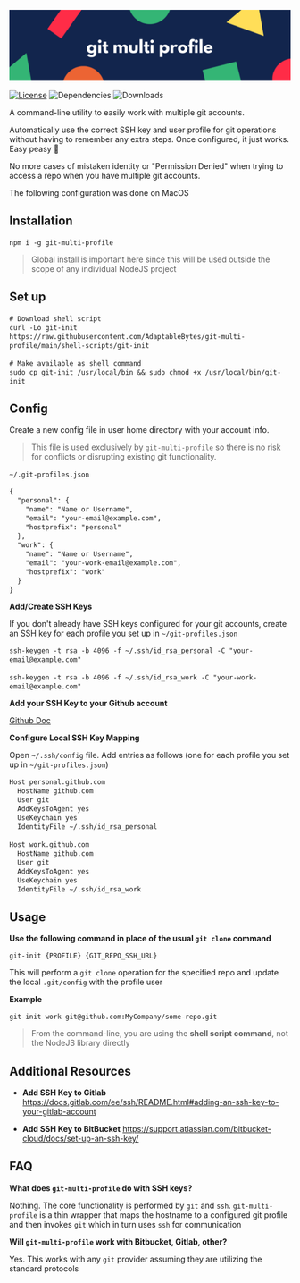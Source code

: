 <p align="center"><img src="https://raw.githubusercontent.com/AdaptableBytes/git-multi-profile/main/media/banner.png" alt="git multi profile banner"></p>

  [![License](https://img.shields.io/badge/license-MIT-blue.svg?style=for-the-badge)](https://opensource.org/licenses/MIT) ![Dependencies](https://img.shields.io/librariesio/release/npm/git-multi-profile?style=for-the-badge) ![Downloads](https://img.shields.io/npm/dw/git-multi-profile?style=for-the-badge&color=a8d4da)

A command-line utility to easily work with multiple git accounts.

Automatically use the correct SSH key and user profile for git operations without having to remember any extra steps. Once configured, it just works. Easy peasy 🍋

No more cases of mistaken identity or "Permission Denied" when trying to access a repo when you have multiple git accounts.

The following configuration was done on MacOS

Installation
-----------------
```shell
npm i -g git-multi-profile
```

> Global install is important here since this will be used outside the scope of any individual NodeJS project

Set up
-----------------
```shell
# Download shell script
curl -Lo git-init https://raw.githubusercontent.com/AdaptableBytes/git-multi-profile/main/shell-scripts/git-init

# Make available as shell command
sudo cp git-init /usr/local/bin && sudo chmod +x /usr/local/bin/git-init
```

Config
-----------------
Create a new config file in user home directory with your account info. 

> This file is used exclusively by `git-multi-profile` so there is no risk for conflicts or disrupting existing git functionality.

`~/.git-profiles.json`
```
{
  "personal": {
    "name": "Name or Username",
    "email": "your-email@example.com",
    "hostprefix": "personal"
  },
  "work": {
    "name": "Name or Username",
    "email": "your-work-email@example.com",
    "hostprefix": "work"
  }  
}
```

**Add/Create SSH Keys**

If you don't already have SSH keys configured for your git accounts, create an SSH key for each profile you set up in `~/git-profiles.json`

```
ssh-keygen -t rsa -b 4096 -f ~/.ssh/id_rsa_personal -C "your-email@example.com"

ssh-keygen -t rsa -b 4096 -f ~/.ssh/id_rsa_work -C "your-work-email@example.com"
```

**Add your SSH Key to your Github account**

[Github Doc](https://docs.github.com/en/free-pro-team@latest/github/authenticating-to-github/adding-a-new-ssh-key-to-your-github-account)

**Configure Local SSH Key Mapping**

Open `~/.ssh/config` file. Add entries as follows (one for each profile you set up in `~/git-profiles.json`)

```shell
Host personal.github.com
  HostName github.com
  User git
  AddKeysToAgent yes
  UseKeychain yes
  IdentityFile ~/.ssh/id_rsa_personal

Host work.github.com
  HostName github.com
  User git
  AddKeysToAgent yes
  UseKeychain yes
  IdentityFile ~/.ssh/id_rsa_work  
```


Usage
-------------------
**Use the following command in place of the usual `git clone` command**

```shell
git-init {PROFILE} {GIT_REPO_SSH_URL}
```

This will perform a `git clone` operation for the specified repo and update the local `.git/config` with the profile user

**Example**
```shell
git-init work git@github.com:MyCompany/some-repo.git
```

> From the command-line, you are using the **shell script command**, not the NodeJS library directly

Additional Resources
--------------------
- **Add SSH Key to Gitlab**
https://docs.gitlab.com/ee/ssh/README.html#adding-an-ssh-key-to-your-gitlab-account

- **Add SSH Key to BitBucket**
https://support.atlassian.com/bitbucket-cloud/docs/set-up-an-ssh-key/


 FAQ
--------------------
**What does `git-multi-profile` do with SSH keys?**

Nothing. The core functionality is performed by `git` and `ssh`. `git-multi-profile` is a thin wrapper that maps the hostname to a configured git profile and then invokes `git` which in turn uses `ssh` for communication

**Will `git-multi-profile` work with Bitbucket, Gitlab, other?**

Yes. This works with any `git` provider assuming they are utilizing the standard protocols